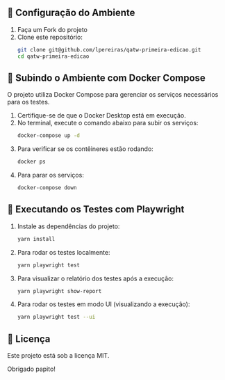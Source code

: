 ## 🚀 Configuração do Ambiente
1. Faça um Fork do projeto
2. Clone este repositório:
   ```sh
   git clone git@github.com/lpereiras/qatw-primeira-edicao.git
   cd qatw-primeira-edicao
   ```
   
## 🐳 Subindo o Ambiente com Docker Compose
O projeto utiliza Docker Compose para gerenciar os serviços necessários para os testes.

1. Certifique-se de que o Docker Desktop está em execução.
2. No terminal, execute o comando abaixo para subir os serviços:
   ```sh
   docker-compose up -d
   ```
3. Para verificar se os contêineres estão rodando:
   ```sh
   docker ps
   ```
4. Para parar os serviços:
   ```sh
   docker-compose down
   ```

## 🧪 Executando os Testes com Playwright

1. Instale as dependências do projeto:
   ```sh
   yarn install
   ```
2. Para rodar os testes localmente:
   ```sh
   yarn playwright test
   ```
3. Para visualizar o relatório dos testes após a execução:
   ```sh
   yarn playwright show-report
   ```
4. Para rodar os testes em modo UI (visualizando a execução):
   ```sh
   yarn playwright test --ui
   ```

## 📄 Licença
Este projeto está sob a licença MIT.

Obrigado papito!